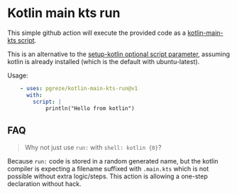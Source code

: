 # Kotlin main kts run

This simple github action will execute the provided code as
a [kotlin-main-kts script](https://github.com/Kotlin/kotlin-script-examples/blob/master/jvm/main-kts/MainKts.md).

This is an alternative to the [setup-kotlin optional script parameter](https://github.com/fwilhe2/setup-kotlin#running-a-script-inline),
assuming kotlin is already installed (which is the default with ubuntu-latest).

Usage:
```yaml
    - uses: pgreze/kotlin-main-kts-run@v1
      with:
        script: |
            println("Hello from kotlin")
```

## FAQ

> Why not just use `run:` with `shell: kotlin {0}`?

Because `run:` code is stored in a random generated name,
but the kotlin compiler is expecting a filename suffixed with `.main.kts`
which is not possible without extra logic/steps.
This action is allowing a one-step declaration without hack.
